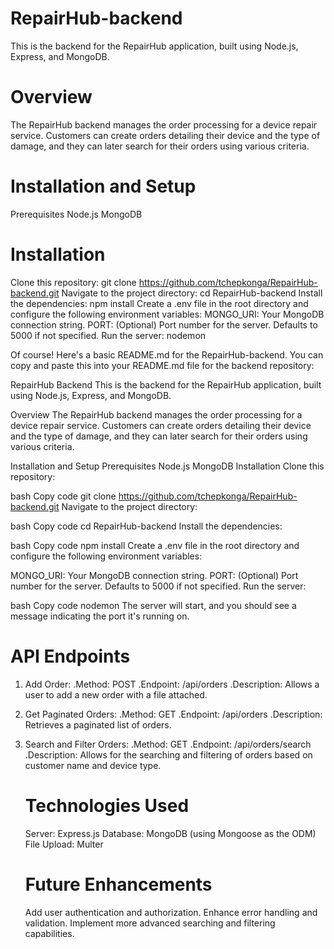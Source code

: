 # RepairHub-backend
This is the backend for the RepairHub application, built using Node.js, Express, and MongoDB.
# Overview
The RepairHub backend manages the order processing for a device repair service. Customers can create orders detailing their device and the type of damage, and they can later search for their orders using various criteria.
# Installation and Setup
Prerequisites
Node.js
MongoDB
# Installation
Clone this repository:
git clone https://github.com/tchepkonga/RepairHub-backend.git
Navigate to the project directory:
cd RepairHub-backend
Install the dependencies:
npm install
Create a .env file in the root directory and configure the following environment variables:
MONGO_URI: Your MongoDB connection string.
PORT: (Optional) Port number for the server. Defaults to 5000 if not specified.
Run the server:
nodemon

Of course! Here's a basic README.md for the RepairHub-backend. You can copy and paste this into your README.md file for the backend repository:

RepairHub Backend
This is the backend for the RepairHub application, built using Node.js, Express, and MongoDB.

Overview
The RepairHub backend manages the order processing for a device repair service. Customers can create orders detailing their device and the type of damage, and they can later search for their orders using various criteria.

Installation and Setup
Prerequisites
Node.js
MongoDB
Installation
Clone this repository:

bash
Copy code
git clone https://github.com/tchepkonga/RepairHub-backend.git
Navigate to the project directory:

bash
Copy code
cd RepairHub-backend
Install the dependencies:

bash
Copy code
npm install
Create a .env file in the root directory and configure the following environment variables:

MONGO_URI: Your MongoDB connection string.
PORT: (Optional) Port number for the server. Defaults to 5000 if not specified.
Run the server:

bash
Copy code
nodemon
The server will start, and you should see a message indicating the port it's running on.
# API Endpoints
1. Add Order:
  .Method: POST
   .Endpoint: /api/orders
   .Description: Allows a user to add a new order with a file attached.
2. Get Paginated Orders:
   .Method: GET
    .Endpoint: /api/orders
    .Description: Retrieves a paginated list of orders.
3. Search and Filter Orders:
    .Method: GET
     .Endpoint: /api/orders/search
      .Description: Allows for the searching and filtering of orders based on customer name and device type.

   # Technologies Used
   Server: Express.js
   Database: MongoDB (using Mongoose as the ODM)
   File Upload: Multer
   
   # Future Enhancements
     Add user authentication and authorization.
     Enhance error handling and validation.
    Implement more advanced searching and filtering capabilities.
